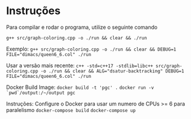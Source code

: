 # Instruções

Para compilar e rodar o programa, utilize o seguinte comando

```g++ src/graph-coloring.cpp -o ./run && clear && ./run```

Exemplo: 
```g++ src/graph-coloring.cpp -o ./run && clear && DEBUG=1 FILE="dimacs/queen6_6.col" ./run```

Usar a versão mais recente:
```c++ -std=c++17 -stdlib=libc++ src/graph-coloring.cpp -o ./run && clear && ALG="dsatur-backtracking" DEBUG=1 FILE="dimacs/queen6_6.col" ./run```

Docker Build Image:
```docker build -t 'pgc' .```
```docker run -v `pwd`/output:/~/output pgc```


Instruções:
Configure o Docker para usar um numero de CPUs >= 6 para paralelismo
```docker-compose build```
```docker-compose up```
